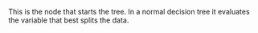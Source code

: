 This is the node that starts the tree. In a normal decision tree it evaluates the variable that best splits the data.